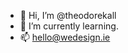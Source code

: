 - 👋 Hi, I’m @theodorekall
- 🌱 I’m currently learning.
- 📫 hello@wedesign.ie

<!---
theodorekall/theodorekall is a ✨ special ✨ repository because its `README.md` (this file) appears on your GitHub profile.
You can click the Preview link to take a look at your changes.
--->
